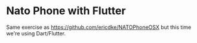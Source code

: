 # Nato Phone with Flutter

Same exercise as https://github.com/ericdke/NATOPhoneOSX but this time we're using Dart/Flutter.

